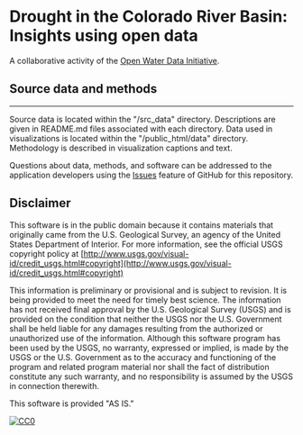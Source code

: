 # Drought in the Colorado River Basin: Insights using open data
A collaborative activity of the [Open Water Data Initiative](http://acwi.gov/spatial/owdi/).



## Source data and methods
----------
Source data is located within the "/src_data" directory. Descriptions are given in README.md files associated with each directory. Data used in visualizations is located within the "/public_html/data" directory. Methodology is described in visualization captions and text. 

Questions about data, methods, and software can be addressed to the application developers using the [Issues](https://help.github.com/articles/creating-an-issue/) feature of GitHub for this repository. 

## Disclaimer

This software is in the public domain because it contains materials that originally came from the U.S. Geological Survey, an agency of the United States Department of Interior. For more information, see the official USGS copyright policy at [http://www.usgs.gov/visual-id/credit_usgs.html#copyright](http://www.usgs.gov/visual-id/credit_usgs.html#copyright)

This information is preliminary or provisional and is subject to revision. It is being provided to meet the need for timely best science. The information has not received final approval by the U.S. Geological Survey (USGS) and is provided on the condition that neither the USGS nor the U.S. Government shall be held liable for any damages resulting from the authorized or unauthorized use of the information. Although this software program has been used by the USGS, no warranty, expressed or implied, is made by the USGS or the U.S. Government as to the accuracy and functioning of the program and related program material nor shall the fact of distribution constitute any such warranty, and no responsibility is assumed by the USGS in connection therewith.

This software is provided "AS IS."


[
  ![CC0](http://i.creativecommons.org/p/zero/1.0/88x31.png)
](http://creativecommons.org/publicdomain/zero/1.0/)
